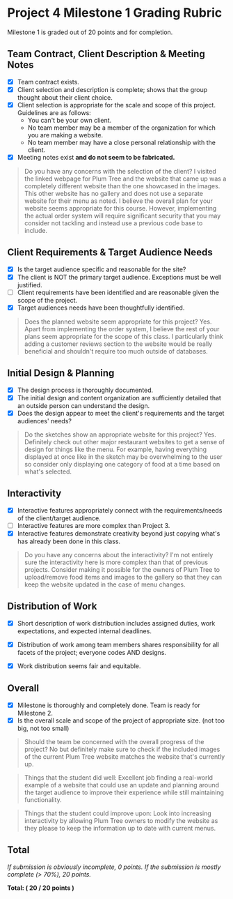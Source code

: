 # Project 4 Milestone 1 Grading Rubric

Milestone 1 is graded out of 20 points and for completion.


## Team Contract, Client Description & Meeting Notes

- [x] Team contract exists.
- [x] Client selection and description is complete; shows that the group thought about their client choice.
- [x] Client selection is appropriate for the scale and scope of this project. Guidelines are as follows:
  - You can't be your own client.
  - No team member may be a member of the organization for which you are making a website.
  - No team member may have a close personal relationship with the client.
- [x] Meeting notes exist **and do not seem to be fabricated.**

> Do you have any concerns with the selection of the client?
I visited the linked webpage for Plum Tree and the website that came up was a completely different website than the one showcased in the images. This other website has no gallery and does not use a separate website for their menu as noted.
I believe the overall plan for your website seems appropriate for this course. However, implementing the actual order system will require significant security that you may consider not tackling and instead use a previous code base to include.

## Client Requirements & Target Audience Needs

- [x] Is the target audience specific and reasonable for the site?
- [x] The client is NOT the primary target audience. Exceptions must be well justified.
- [ ] Client requirements have been identified and are reasonable given the scope of the project.
- [x] Target audiences needs have been thoughtfully identified.

> Does the planned website seem appropriate for this project?
Yes. Apart from implementing the order system, I believe the rest of your plans seem appropriate for the scope of this class. I particularly think adding a customer reviews section to the website would be really beneficial and shouldn't require too much outside of databases.

## Initial Design & Planning

- [x] The design process is thoroughly documented.
- [x] The initial design and content organization are sufficiently detailed that an outside person can understand the design.
- [x] Does the design appear to meet the client's requirements and the target audiences' needs?

> Do the sketches show an appropriate website for this project?
Yes. Definitely check out other major restaurant websites to get a sense of design for things like the menu. For example, having everything displayed at once like in the sketch may be overwhelming to the user so consider only displaying one category of food at a time based on what's selected.

## Interactivity

- [x] Interactive features appropriately connect with the requirements/needs of the client/target audience.
- [ ] Interactive features are more complex than Project 3.
- [x] Interactive features demonstrate creativity beyond just copying what's has already been done in this class.

> Do you have any concerns about the interactivity?
I'm not entirely sure the interactivity here is more complex than that of previous projects. Consider making it possible for the owners of Plum Tree to upload/remove food items and images to the gallery so that they can keep the website updated in the case of menu changes.

## Distribution of Work

- [x] Short description of work distribution includes assigned duties, work expectations, and expected internal deadlines.
- [x] Distribution of work among team members shares responsibility for all facets of the project; everyone codes AND designs.
- [x] Work distribution seems fair and equitable.


## Overall

- [x] Milestone is thoroughly and completely done. Team is ready for Milestone 2.
- [x] Is the overall scale and scope of the project of appropriate size. (not too big, not too small)

> Should the team be concerned with the overall progress of the project?
No but definitely make sure to check if the included images of the current Plum Tree website matches the website that's currently up.

> Things that the student did well:
Excellent job finding a real-world example of a website that could use an update and planning around the target audience to improve their experience while still maintaining functionality.

> Things that the student could improve upon:
Look into increasing interactivity by allowing Plum Tree owners to modify the website as they please to keep the information up to date with current menus.

## Total

_If submission is obviously incomplete, 0 points. If the submission is mostly complete (> 70%), 20 points._

**Total: ( 20 / 20 points )**
